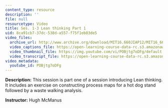 ```yaml
---
content_type: resource
description: ''
file: null
resourcetype: Video
title: Ses. 1-3 Lean thinking Part 1
uid: 8ca91cb7-37dc-538d-a557-f75f1eb83de5
video_files:
  archive_url: http://www.archive.org/download/MIT16.660JIAP12/MIT16_660JIAP12_ses1-3-1_300k.mp4
  video_captions_file: https://open-learning-course-data-rc.s3.amazonaws.com/16-660j-introduction-to-lean-six-sigma-methods-january-iap-2012/ffdcc93d425a5192bd1a2ea8e77976ad_POBjtg7oDFg.vtt
  video_thumbnail_file: https://img.youtube.com/vi/POBjtg7oDFg/default.jpg
  video_transcript_file: https://open-learning-course-data-rc.s3.amazonaws.com/16-660j-introduction-to-lean-six-sigma-methods-january-iap-2012/ac3e2cb14876fbf47c1d802ad37059b0_POBjtg7oDFg.pdf
video_metadata:
  youtube_id: POBjtg7oDFg
---
```


**Description:** This session is part one of a session introducing Lean thinking. It includes an exercise on constructing process maps for a hot dog stand followed by a waste walking analysis.

**Instructor:** Hugh McManus